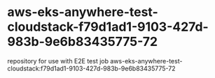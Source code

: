 # aws-eks-anywhere-test-cloudstack-f79d1ad1-9103-427d-983b-9e6b83435775-72
repository for use with E2E test job aws-eks-anywhere-test-cloudstack:f79d1ad1-9103-427d-983b-9e6b83435775-72
